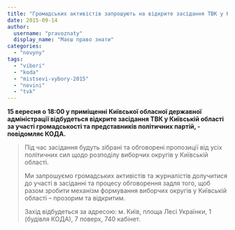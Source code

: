 ```yaml
---
title: "Громадських активістів запрошують на відкрите засідання ТВК у Київській області"
date: 2015-09-14
author: 
  username: "pravoznaty"
  display_name: "Маєш право знати"
categories: 
  - "novyny"
tags: 
  - "vibori"
  - "koda"
  - "mistsevi-vybory-2015"
  - "novini"
  - "tvk"
---
```


**15 вересня о 18:00 у приміщенні Київської обласної державної адміністрації відбудеться відкрите засідання ТВК у Київській області за участі громадськості та представників політичних партій, - повідомляє КОДА.**

> Під час засідання будуть зібрані та обговорені пропозиції від усіх політичних сил щодо розподілу виборчих округів у Київській області.
> 
> Ми запрошуємо громадських активістів та журналістів долучитися до участі в засіданні та процесу обговорення задля того, щоб разом зробити механізм формування виборчих округів у Київській області – прозорим та відкритим.
> 
> Захід відбудеться за адресою: м. Київ, площа Лесі Українки, 1 (будівля КОДА), 7 поверх, 740 кабінет.
